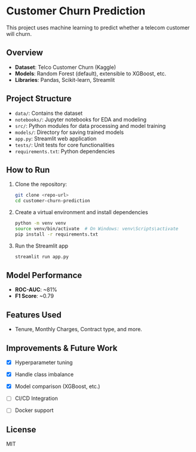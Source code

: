 
# Customer Churn Prediction

This project uses machine learning to predict whether a telecom customer will churn.

## Overview

- **Dataset**: Telco Customer Churn (Kaggle)
- **Models**: Random Forest (default), extensible to XGBoost, etc.
- **Libraries**: Pandas, Scikit-learn, Streamlit

## Project Structure

- `data/`: Contains the dataset
- `notebooks/`: Jupyter notebooks for EDA and modeling
- `src/`: Python modules for data processing and model training
- `models/`: Directory for saving trained models
- `app.py`: Streamlit web application
- `tests/`: Unit tests for core functionalities
- `requirements.txt`: Python dependencies

## How to Run

1. Clone the repository:
   ```bash
   git clone <repo-url>
   cd customer-churn-prediction
   ```

2. Create a virtual environment and install dependencies
   ```bash
   python -m venv venv
   source venv/bin/activate  # On Windows: venv\Scripts\activate
   pip install -r requirements.txt
   ```

3. Run the Streamlit app
   ```bash
   streamlit run app.py
   ```

## Model Performance

- **ROC-AUC**: ~81%
- **F1 Score**: ~0.79

## Features Used

- Tenure, Monthly Charges, Contract type, and more.

## Improvements & Future Work

- [x] Hyperparameter tuning
- [x] Handle class imbalance
- [x] Model comparison (XGBoost, etc.)
- [ ] CI/CD Integration
- [ ] Docker support



## License

MIT
